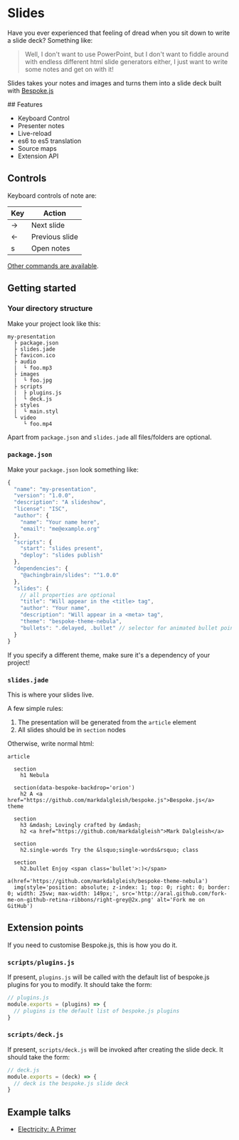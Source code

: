 # Slides

Have you ever experienced that feeling of dread when you sit down to write a slide deck?  Something like:

> Well, I don't want to use PowerPoint, but I don't want to fiddle around with endless different html slide generators either, I just want to write some notes and get on with it!

Slides takes your notes and images and turns them into a slide deck built with [Bespoke.js](http://markdalgleish.com/projects/bespoke.js)

## Features

 * Keyboard Control
 * Presenter notes
 * Live-reload
 * es6 to es5 translation
 * Source maps
 * Extension API

## Controls

Keyboard controls of note are:

| Key    | Action         |
| ------ |----------------|
| &rarr; | Next slide     |
| &larr; | Previous slide |
| s      | Open notes     |

[Other commands are available](https://github.com/bespokejs/bespoke-keys).

## Getting started

### Your directory structure

Make your project look like this:

```
my-presentation
  ├ package.json
  ├ slides.jade
  ├ favicon.ico
  ├ audio
  |  └ foo.mp3
  ├ images
  |  └ foo.jpg
  ├ scripts
  |  ├ plugins.js
  |  └ deck.js
  ├ styles
  |  └ main.styl
  └ video
     └ foo.mp4
```

Apart from `package.json` and `slides.jade` all files/folders are optional.

### `package.json`

Make your `package.json` look something like:

```javascript
{
  "name": "my-presentation",
  "version": "1.0.0",
  "description": "A slideshow",
  "license": "ISC",
  "author": {
    "name": "Your name here",
    "email": "me@example.org"
  },
  "scripts": {
    "start": "slides present",
    "deploy": "slides publish"
  },
  "dependencies": {
    "@achingbrain/slides": "^1.0.0"
  },
  "slides": {
    // all properties are optional
    "title": "Will appear in the <title> tag",
    "author": "Your name",
    "description": "Will appear in a <meta> tag",
    "theme": "bespoke-theme-nebula",
    "bullets": ".delayed, .bullet" // selector for animated bullet points
  }
}
```

If you specify a different theme, make sure it's a dependency of your project!

### `slides.jade`

This is where your slides live.

A few simple rules:

1. The presentation will be generated from the `article` element
2. All slides should be in `section` nodes

Otherwise, write normal html:

```jade
article

  section
    h1 Nebula

  section(data-bespoke-backdrop='orion')
    h2 A <a href="https://github.com/markdalgleish/bespoke.js">Bespoke.js</a> theme

  section
    h3 &mdash; Lovingly crafted by &mdash;
    h2 <a href="https://github.com/markdalgleish">Mark Dalgleish</a>

  section
    h2.single-words Try the &lsquo;single-words&rsquo; class

  section
    h2.bullet Enjoy <span class='bullet'>:)</span>

a(href='https://github.com/markdalgleish/bespoke-theme-nebula')
  img(style='position: absolute; z-index: 1; top: 0; right: 0; border: 0; width: 25vw; max-width: 149px;', src='http://aral.github.com/fork-me-on-github-retina-ribbons/right-grey@2x.png' alt='Fork me on GitHub')
```

## Extension points

If you need to customise Bespoke.js, this is how you do it.

### `scripts/plugins.js`

If present, `plugins.js` will be called with the default list of bespoke.js plugins for you to modify.  It should take the form:

```javascript
// plugins.js
module.exports = (plugins) => {
  // plugins is the default list of bespoke.js plugins
}
```

### `scripts/deck.js`

If present, `scripts/deck.js` will be invoked after creating the slide deck.  It should take the form:

```javascript
// deck.js
module.exports = (deck) => {
  // deck is the bespoke.js slide deck
}
```

## Example talks

* [Electricity: A Primer](https://github.com/achingbrain/electricity-a-primer)
